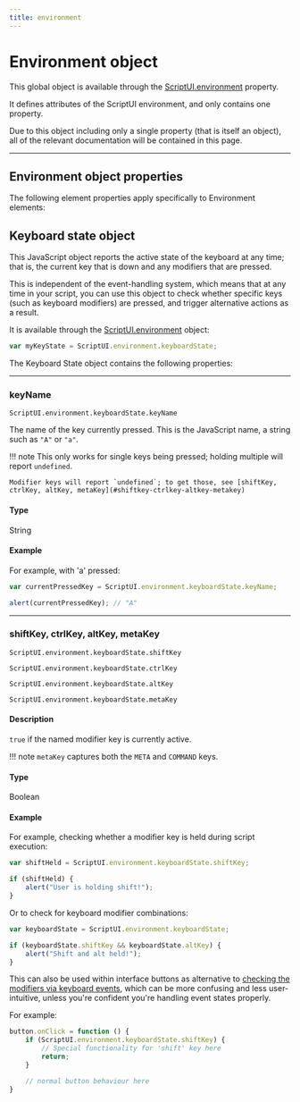 ```yaml
---
title: environment
---
```


# Environment object

This global object is available through the [ScriptUI.environment](scriptui-class.md#scriptuienvironment) property.

It defines attributes of the ScriptUI environment, and only contains one property.

Due to this object including only a single property (that is itself an object), all of the relevant documentation will be contained in this page.

---

## Environment object properties

The following element properties apply specifically to Environment elements:

## Keyboard state object

This JavaScript object reports the active state of the keyboard at any time; that is, the current key that is down and any modifiers that are pressed.

This is independent of the event-handling system, which means that at any time in your script, you can use this object to check whether specific keys (such as keyboard modifiers) are pressed, and trigger alternative actions as a result.

It is available through the [ScriptUI.environment](scriptui-class.md#scriptuienvironment) object:

```javascript
var myKeyState = ScriptUI.environment.keyboardState;
```

The Keyboard State object contains the following properties:

---

### keyName

`ScriptUI.environment.keyboardState.keyName`

The name of the key currently pressed. This is the JavaScript name, a string such as `"A"` or `"a"`.

!!! note
    This only works for single keys being pressed; holding multiple will report `undefined`.

    Modifier keys will report `undefined`; to get those, see [shiftKey, ctrlKey, altKey, metaKey](#shiftkey-ctrlkey-altkey-metakey)

#### Type

String

#### Example

For example, with 'a' pressed:

```javascript
var currentPressedKey = ScriptUI.environment.keyboardState.keyName;

alert(currentPressedKey); // "A"
```

---

### shiftKey, ctrlKey, altKey, metaKey

`ScriptUI.environment.keyboardState.shiftKey`

`ScriptUI.environment.keyboardState.ctrlKey`

`ScriptUI.environment.keyboardState.altKey`

`ScriptUI.environment.keyboardState.metaKey`

#### Description

`true` if the named modifier key is currently active.

!!! note
    `metaKey` captures both the `META` and `COMMAND` keys.

#### Type

Boolean

#### Example

For example, checking whether a modifier key is held during script execution:

```javascript
var shiftHeld = ScriptUI.environment.keyboardState.shiftKey;

if (shiftHeld) {
    alert("User is holding shift!");
}
```

Or to check for keyboard modifier combinations:

```javascript
var keyboardState = ScriptUI.environment.keyboardState;

if (keyboardState.shiftKey && keyboardState.altKey) {
    alert("Shift and alt held!");
}
```

This can also be used within interface buttons as alternative to [checking the modifiers via keyboard events](event-handling.md#getmodifierstate), which can be more confusing and less user-intuitive, unless you're confident you're handling event states properly.

For example:

```javascript
button.onClick = function () {
    if (ScriptUI.environment.keyboardState.shiftKey) {
        // Special functionality for 'shift' key here
        return;
    }

    // normal button behaviour here
}
```
